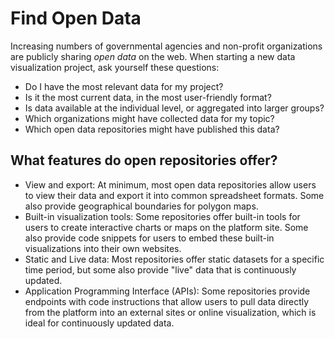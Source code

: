 # Find Open Data

Increasing numbers of governmental agencies and non-profit organizations are publicly sharing *open data* on the web. When starting a new data visualization project, ask yourself these questions:

- Do I have the most relevant data for my project?
- Is it the most current data, in the most user-friendly format?
- Is data available at the individual level, or aggregated into larger groups?
- Which organizations might have collected data for my topic?
- Which open data repositories might have published this data?

## What features do open repositories offer?
- View and export: At minimum, most open data repositories allow users to view their data and export it into common spreadsheet formats. Some also provide geographical boundaries for polygon maps.
- Built-in visualization tools: Some repositories offer built-in tools for users to create interactive charts or maps on the platform site. Some also provide code snippets for users to embed these built-in visualizations into their own websites.
- Static and Live data: Most repositories offer static datasets for a specific time period, but some also provide "live" data that is continuously updated.
- Application Programming Interface (APIs): Some repositories provide endpoints with code instructions that allow users to pull data directly from the platform into an external sites or online visualization, which is ideal for continuously updated data.
